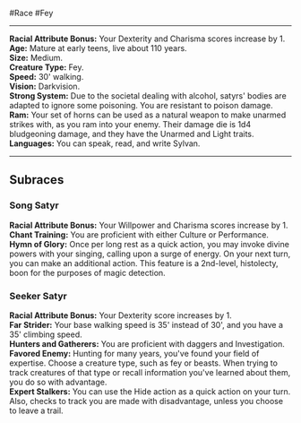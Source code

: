 #Race #Fey
- - -
**Racial Attribute Bonus:** Your Dexterity and Charisma scores increase by 1.  
**Age:** Mature at early teens, live about 110 years.  
**Size:** Medium.  
**Creature Type:** Fey.  
**Speed:** 30' walking.  
**Vision:** Darkvision.  
**Strong System:** Due to the societal dealing with alcohol, satyrs' bodies are adapted to ignore some poisoning. You are resistant to poison damage.  
**Ram:** Your set of horns can be used as a natural weapon to make unarmed strikes with, as you ram into your enemy. Their damage die is 1d4 bludgeoning damage, and they have the Unarmed and Light traits.  
**Languages:** You can speak, read, and write Sylvan.
- - -
## Subraces
### Song Satyr
 
**Racial Attribute Bonus:** Your Willpower and Charisma scores increase by 1.  
**Chant Training:** You are proficient with either Culture or Performance.  
**Hymn of Glory:** Once per long rest as a quick action, you may invoke divine powers with your singing, calling upon a surge of energy. On your next turn, you can make an additional action. This feature is a 2nd-level, histolecty, boon for the purposes of magic detection.
 
### Seeker Satyr
 
**Racial Attribute Bonus:** Your Dexterity score increases by 1.  
**Far Strider:** Your base walking speed is 35' instead of 30', and you have a 35' climbing speed.  
**Hunters and Gatherers:** You are proficient with daggers and Investigation.  
**Favored Enemy:** Hunting for many years, you've found your field of expertise. Choose a creature type, such as fey or beasts. When trying to track creatures of that type or recall information you've learned about them, you do so with advantage.  
**Expert Stalkers:** You can use the Hide action as a quick action on your turn. Also, checks to track you are made with disadvantage, unless you choose to leave a trail.